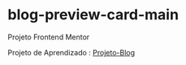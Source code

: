 # blog-preview-card-main
 Projeto Frontend Mentor

 Projeto de Aprendizado : <a href="https://thiagohenriquelinhares.github.io/blog-preview-card-main/">Projeto-Blog</a>
